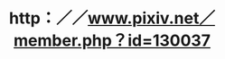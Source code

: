 ---
name: "http：／／www.pixiv.net／member.php？id=130037"
title: "http：／／www.pixiv.net／member.php？id=130037"
---